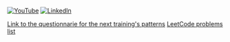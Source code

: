 [![YouTube][youtube-shield]][youtube-url]
[![LinkedIn][linkedin-shield]][linkedin-url]

<a href="https://docs.google.com/forms/d/e/1FAIpQLSeJ-SOBynjh31eX2Y8g9fernZXLlppyvheZcpxw_eF_-NFxUQ/viewform?usp=sf_link">Link to the questionnarie for the next training's patterns</a>
<a href="">LeetCode problems list</a>

<!-- MARKDOWN LINKS & IMAGES -->
[linkedin-shield]: https://img.shields.io/badge/-LinkedIn-black.svg?style=for-the-badge&logo=linkedin&colorB=555
[linkedin-url]: https://www.linkedin.com/in/nigarmovsumova/
[youtube-shield]: https://img.shields.io/badge/-Youtube-black.svg?style=for-the-badge&logo=youtube&colorB=555
[youtube-url]: https://www.youtube.com/channel/UC6DPrNOebk_KQfR9s4A65Sg
